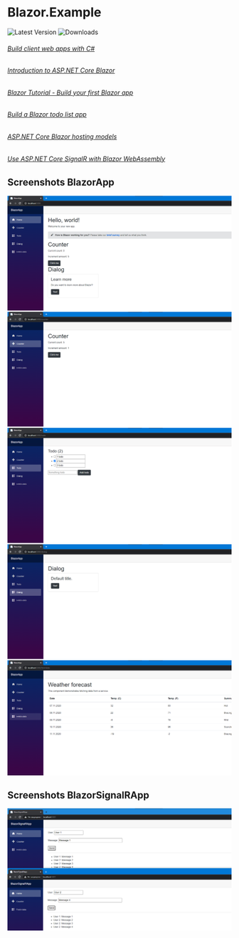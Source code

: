 # Blazor.Example

![Latest Version](https://img.shields.io/github/release/DamianMorozov/Blazor.Example.svg)
![Downloads](https://img.shields.io/github/downloads/DamianMorozov/Blazor.Example/total.svg)

###### [Build client web apps with C#](https://dotnet.microsoft.com/apps/aspnet/web-apps/blazor)
###### [Introduction to ASP.NET Core Blazor](https://docs.microsoft.com/en-us/aspnet/core/blazor/)
###### [Blazor Tutorial - Build your first Blazor app](https://dotnet.microsoft.com/learn/aspnet/blazor-tutorial/install)
###### [Build a Blazor todo list app](https://docs.microsoft.com/en-us/aspnet/core/tutorials/build-a-blazor-app)
###### [ASP.NET Core Blazor hosting models](https://docs.microsoft.com/en-us/aspnet/core/blazor/hosting-models)
###### [Use ASP.NET Core SignalR with Blazor WebAssembly](https://docs.microsoft.com/en-us/aspnet/core/tutorials/signalr-blazor-webassembly)

## Screenshots BlazorApp
![](Assets/BlazorApp_home.png?raw=true)
![](Assets/BlazorApp_counter.png?raw=true)
![](Assets/BlazorApp_todo.png?raw=true)
![](Assets/BlazorApp_dialog.png?raw=true)
![](Assets/BlazorApp_fetchdata.png?raw=true)

## Screenshots BlazorSignalRApp
![](Assets/BlazorSignalRApp_ExchangeMessages.png?raw=true)
